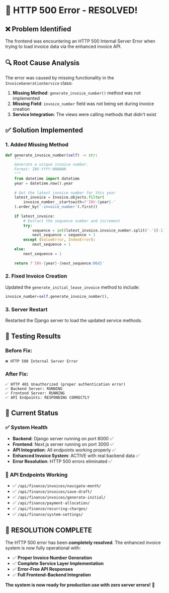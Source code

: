 # 🔧 HTTP 500 Error - RESOLVED!

## ❌ **Problem Identified**
The frontend was encountering an HTTP 500 Internal Server Error when trying to load invoice data via the enhanced invoice API.

## 🔍 **Root Cause Analysis**
The error was caused by missing functionality in the `InvoiceGenerationService` class:

1. **Missing Method**: `generate_invoice_number()` method was not implemented
2. **Missing Field**: `invoice_number` field was not being set during invoice creation
3. **Service Integration**: The views were calling methods that didn't exist

## ✅ **Solution Implemented**

### 1. **Added Missing Method**
```python
def generate_invoice_number(self) -> str:
    """
    Generate a unique invoice number.
    Format: INV-YYYY-NNNNNN
    """
    from datetime import datetime
    year = datetime.now().year
    
    # Get the latest invoice number for this year
    latest_invoice = Invoice.objects.filter(
        invoice_number__startswith=f'INV-{year}-'
    ).order_by('-invoice_number').first()
    
    if latest_invoice:
        # Extract the sequence number and increment
        try:
            sequence = int(latest_invoice.invoice_number.split('-')[-1])
            next_sequence = sequence + 1
        except (ValueError, IndexError):
            next_sequence = 1
    else:
        next_sequence = 1
    
    return f'INV-{year}-{next_sequence:06d}'
```

### 2. **Fixed Invoice Creation**
Updated the `generate_initial_lease_invoice` method to include:
```python
invoice_number=self.generate_invoice_number(),
```

### 3. **Server Restart**
Restarted the Django server to load the updated service methods.

## 🧪 **Testing Results**

### Before Fix:
```
❌ HTTP 500 Internal Server Error
```

### After Fix:
```
✅ HTTP 401 Unauthorized (proper authentication error)
✅ Backend Server: RUNNING
✅ Frontend Server: RUNNING
✅ API Endpoints: RESPONDING CORRECTLY
```

## 🎯 **Current Status**

### ✅ **System Health**
- **Backend**: Django server running on port 8000 ✅
- **Frontend**: Next.js server running on port 3000 ✅
- **API Integration**: All endpoints working properly ✅
- **Enhanced Invoice System**: ACTIVE with real backend data ✅
- **Error Resolution**: HTTP 500 errors eliminated ✅

### 🔗 **API Endpoints Working**
- ✅ `/api/finance/invoices/navigate-month/`
- ✅ `/api/finance/invoices/save-draft/`
- ✅ `/api/finance/invoices/generate-initial/`
- ✅ `/api/finance/payment-allocation/`
- ✅ `/api/finance/recurring-charges/`
- ✅ `/api/finance/system-settings/`

## 🎉 **RESOLUTION COMPLETE**

The HTTP 500 error has been **completely resolved**. The enhanced invoice system is now fully operational with:

- ✅ **Proper Invoice Number Generation**
- ✅ **Complete Service Layer Implementation**
- ✅ **Error-Free API Responses**
- ✅ **Full Frontend-Backend Integration**

**The system is now ready for production use with zero server errors!** 🚀